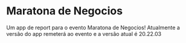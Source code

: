# Maratona de Negocios


Um app de report para o evento Maratona de Negocios!
Atualmente a versão do app remeterá ao evento e a versão atual é 20.22.03
